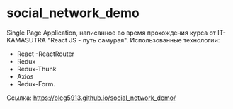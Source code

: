 # social_network_demo

Single Page Application, написанное во время прохождения курса от IT-KAMASUTRA "React JS - путь самурая". Использованные технологии: 
- React 
-ReactRouter 
- Redux
- Redux-Thunk 
- Axios
- Redux-Form. 

Ссылка: https://oleg5913.github.io/social_network_demo/
